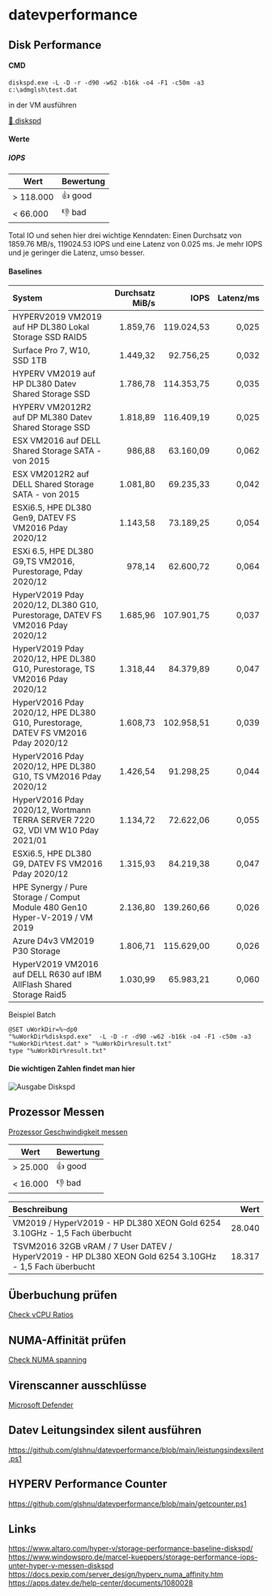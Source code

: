 # datevperformance

## Disk Performance

#### CMD

```Batch
diskspd.exe -L -D -r -d90 -w62 -b16k -o4 -F1 -c50m -a3 c:\admglsh\test.dat
```
in der VM ausführen  

[:floppy_disk: diskspd](https://github.com/microsoft/diskspd)

#### Werte 
##### IOPS

| Wert     | Bewertung |
|----------|-----------|
|> 118.000 |:+1: good  |
|< 66.000  |:-1: bad   |

Total IO und sehen hier drei wichtige Kenndaten: 
Einen Durchsatz von 1859.76 MB/s, 
119024.53 IOPS und eine 
Latenz von 0.025 ms. 
Je mehr IOPS und je geringer die Latenz, umso besser.

#### Baselines
| System                                                                          | Durchsatz MiB/s |    IOPS    |  Latenz/ms  |
|:--------------------------------------------------------------------------------|----------------:|-----------:|------------:|
|HYPERV2019 VM2019 auf HP DL380 Lokal Storage SSD RAID5                           |   1.859,76      | 119.024,53 |       0,025 |
|Surface Pro 7, W10, SSD 1TB                                                      |        1.449,32 |  92.756,25 |       0,032 |
|HYPERV VM2019 auf HP DL380 Datev Shared Storage SSD                              |    1.786,78     | 114.353,75 |    0,035    |
|HYPERV VM2012R2 auf DP ML380 Datev Shared Storage SSD                            |    1.818,89     | 116.409,19 |    0,025    |
|ESX VM2016 auf DELL Shared Storage SATA - von 2015                               |    986,88       |  63.160,09 |    0,062    |
|ESX VM2012R2 auf DELL Shared Storage SATA - von 2015                             |    1.081,80     |  69.235,33 |    0,042    |
|ESXi6.5, HPE DL380 Gen9, DATEV FS VM2016 Pday 2020/12                            | 1.143,58        | 73.189,25  | 0,054       |
|ESXi 6.5, HPE DL380 G9,TS VM2016, Purestorage, Pday 2020/12                      | 978,14          | 62.600,72  | 0,064       |
|HyperV2019 Pday 2020/12, DL380 G10, Purestorage, DATEV FS VM2016 Pday 2020/12    | 1.685,96        | 107.901,75 | 0,037       |
|HyperV2019 Pday 2020/12, HPE DL380 G10, Purestorage, TS VM2016 Pday 2020/12      | 1.318,44        | 84.379,89  | 0,047       |
|HyperV2016 Pday 2020/12, HPE DL380 G10, Purestorage, DATEV FS VM2016 Pday 2020/12| 1.608,73        | 102.958,51 | 0,039       |
|HyperV2016 Pday 2020/12, HPE DL380 G10, TS VM2016 Pday 2020/12                   | 1.426,54        | 91.298,25  | 0,044       |
|HyperV2016 Pday 2020/12, Wortmann TERRA SERVER 7220 G2, VDI VM W10 Pday 2021/01  | 1.134,72        | 72.622,06  | 0,055       |
|ESXi6.5, HPE DL380 G9, DATEV FS VM2016 Pday 2020/12                              | 1.315,93        | 84.219,38  | 0,047       |
|HPE Synergy / Pure Storage / Comput Module 480 Gen10 Hyper-V-2019 / VM 2019      |  2.136,80       | 139.260,66 | 0,026       |
|Azure D4v3 VM2019 P30 Storage                                                    |1.806,71         |115.629,00  | 0,026       |
|HyperV2019 VM2016 auf DELL R630 auf IBM AllFlash Shared Storage Raid5            | 1.030,99        | 65.983,21  | 0,060




Beispiel Batch
```Batch
@SET uWorkDir=%~dp0
"%uWorkDir%diskspd.exe"  -L -D -r -d90 -w62 -b16k -o4 -F1 -c50m -a3 "%uWorkDir%test.dat" > "%uWorkDir%result.txt"
type "%uWorkDir%result.txt"
```
#### Die wichtigen Zahlen findet man hier

![Ausgabe Diskspd](https://github.com/glshnu/datevperformance/blob/main/diskspd_result.png)


## Prozessor Messen
[Prozessor Geschwindigkeit messen](https://github.com/glshnu/datevperformance/blob/main/prozessor_messen.ps1)

| Wert     | Bewertung |
|----------|-----------|
|> 25.000  |:+1: good  |
|< 16.000  |:-1: bad   |

| Beschreibung                                                                                          | Wert       |
|:------------------------------------------------------------------------------------------------------|-----------:|
|VM2019 / HyperV2019 - HP DL380 XEON Gold 6254 3.10GHz - 1,5 Fach überbucht                             | 28.040     |
|TSVM2016 32GB vRAM / 7 User DATEV / HyperV2019 - HP DL380 XEON Gold 6254 3.10GHz - 1,5 Fach überbucht  | 18.317     |

## Überbuchung prüfen
[Check vCPU Ratios](https://github.com/glshnu/datevperformance/blob/main/checkvCPURatios.ps1)

## NUMA-Affinität prüfen
[Check NUMA spanning](https://github.com/glshnu/datevperformance/blob/main/CheckNumaSpanning.ps1)

## Virenscanner ausschlüsse  
[Microsoft Defender](https://github.com/glshnu/datevperformance/blob/main/msdefenderexclusions.ps1)

## Datev Leitungsindex silent ausführen
https://github.com/glshnu/datevperformance/blob/main/leistungsindexsilent.ps1

## HYPERV Performance Counter  
https://github.com/glshnu/datevperformance/blob/main/getcounter.ps1

## Links
https://www.altaro.com/hyper-v/storage-performance-baseline-diskspd/  
https://www.windowspro.de/marcel-kueppers/storage-performance-iops-unter-hyper-v-messen-diskspd
https://docs.pexip.com/server_design/hyperv_numa_affinity.htm
https://apps.datev.de/help-center/documents/1080028

